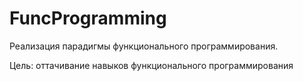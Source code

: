 # FuncProgramming
Реализация парадигмы функционального программирования.

Цель: оттачивание навыков функционального программирования
